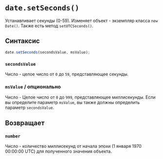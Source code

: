 # `date.setSeconds()`

Устанавливает секунды (0-59). Изменяет объект - экземпляр класса `new Date()`. Также есть метод `setUTCSeconds()`.

## Синтаксис

```js
date.setSeconds(secondsValue, msValue);
```

### `secondsValue`

Число - целое число от `0` до `59`, представляющее секунды.

### `msValue` / опционально

Число - Целое число от `0` до `999`, представляющее миллисекунды.
Если вы определите параметр `msValue`, вы также должны определить параметр `secondsValue`.

## Возвращает

### `number`

Число - количество миллисекунд от начала эпохи (1 января 1970 00:00:00 UTC) для полученного значения объекта.
